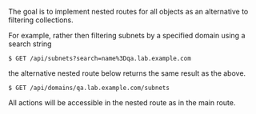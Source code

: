 The goal is to implement nested routes for all objects as an alternative to filtering collections.

For example, rather then filtering subnets by a specified domain using a search string

    $ GET /api/subnets?search=name%3Dqa.lab.example.com

the alternative nested route below returns the same result as the above.

    $ GET /api/domains/qa.lab.example.com/subnets

All actions will be accessible in the nested route as in the main route.
